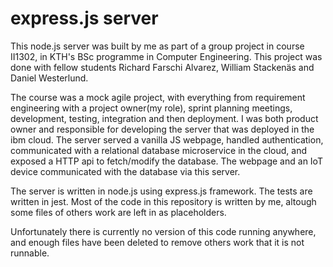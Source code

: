 # express.js server

This node.js server was built by me as part of a group project in course II1302, in KTH's BSc programme in Computer Engineering. This project was done with fellow students Richard Farschi Alvarez, William Stackenäs and Daniel Westerlund. 

The course was a mock agile project, with everything from requirement engineering with a project owner(my role), sprint planning meetings, development, testing, integration and then deployment. I was both product owner and responsible for developing the server that was deployed in the ibm cloud. The server served a vanilla JS webpage, handled authentication, communicated with a relational database microservice in the cloud, and exposed a HTTP api to fetch/modify the database. The webpage and an IoT device communicated with the database via this server.

The server is written in node.js using express.js framework. The tests are written in jest. Most of the code in this repository is written by me, altough some files of others work are left in as placeholders.

Unfortunately there is currently no version of this code running anywhere, and enough files have been deleted to remove others work that it is not runnable.

